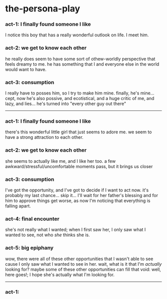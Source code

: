 # the-persona-play

### act-1: I finally found someone I like
I notice this boy that has a really wonderful outlook on life.
I meet him.

### act-2: we get to know each other
he really does seem to have some sort of othew-worldly perspective that feels dreamy to me.
he has something that I and everyone else in the world would want to have.

### act-3: consumption
I really have to posses him, so I try to make him mine.
finally, he's mine...
cept, now he's also possive, and ecotistical, and a huge critic of me, and lazy, and lies...
he's turned into "every other guy out there"

---

### act-1: I finally found someone I like
there's this wonderful little girl that just seems to adore me.
we seem to have a strong attraction to each other.

### act-2: we get to know each other
she seems to actually like me, and I like her too.
a few awkward/stressful/uncomfortable moments pass, but it brings us closer

### act-3: consumption
I've got the opportunity, and I've got to decide if I want to act now.
it's probably my last chance...
skip it... I'll wait for her father's blessing and for him to approve
things get worse, as now I'm noticing that everything is falling apart.

### act-4: final encounter
she's not really what I wanted;
when I first saw her, I only saw what I wanted to see, not who *she* thinks she is.

### act-5: big epiphany
wow, there were all of these other opportunities that I wasn't able to see cause I only saw what I wanted to see in her.
wait, what is it that I'm *actually* looking for?
maybe some of these other opportunities can fill that void: well, here goes!; I hope she's actually what I'm looking for.

---

### act-1:
